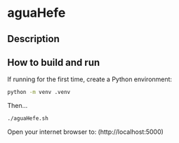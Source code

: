 # aguaHefe

## Description

## How to build and run
If running for the first time, create a Python environment:
```bash
python -m venv .venv
```
Then...
```bash
./aguaHefe.sh
```
Open your internet browser to: (http://localhost:5000)
